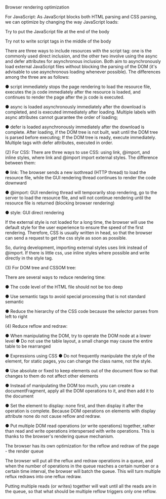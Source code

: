 Browser rendering optimization

For JavaScript: As JavaScript blocks both HTML parsing and CSS parsing, we can optimize by changing the way JavaScript loads:

Try to put the JavaScript file at the end of the body

Try not to write script tags in the middle of the body

There are three ways to include resources with the script tag: one is the commonly used direct inclusion, and the other two involve using the async and defer attributes for asynchronous inclusion. Both aim to asynchronously load external JavaScript files without blocking the parsing of the DOM (it's advisable to use asynchronous loading whenever possible). The differences among the three are as follows:

● script immediately stops the page rendering to load the resource file, executes the js code immediately after the resource is loaded, and continues to render the page after the js code is executed.

● async is loaded asynchronously immediately after the download is completed, and is executed immediately after loading. Multiple labels with async attributes cannot guarantee the order of loading;

● defer is loaded asynchronously immediately after the download is complete. After loading, if the DOM tree is not built, wait until the DOM tree is parsed before executing; If the DOM tree is ready, execute immediately. Multiple tags with defer attributes, executed in order.

(2) For CSS: There are three ways to use CSS: using link, @import, and inline styles, where link and @import import external styles. The difference between them:

● link: The browser sends a new isothread (HTTP thread) to load the resource file, while the GUI rendering thread continues to render the code downward

● @import: GUI rendering thread will temporarily stop rendering, go to the server to load the resource file, and will not continue rendering until the resource file is returned (blocking browser rendering)

● style: GUI direct rendering


If the external style is not loaded for a long time, the browser will use the default style for the user experience to ensure the speed of the first rendering. Therefore, CSS is usually written in head, so that the browser can send a request to get the css style as soon as possible.


So, during development, importing external styles uses link instead of @import. If there is little css, use inline styles where possible and write directly in the style tag.

(3) For DOM tree and CSSOM tree:

There are several ways to reduce rendering time:

● The code level of the HTML file should not be too deep

● Use semantic tags to avoid special processing that is not standard semantic

● Reduce the hierarchy of the CSS code because the selector parses from left to right

(4) Reduce reflow and redraw:

● When manipulating the DOM, try to operate the DOM node at a lower level
● Do not use the table layout, a small change may cause the entire table to be rearranged

● Expressions using CSS
● Do not frequently manipulate the style of the element, for static pages, you can change the class name, not the style.

● Use absolute or fixed to keep elements out of the document flow so that changes to them do not affect other elements

● Instead of manipulating the DOM too much, you can create a documentFragment, apply all the DOM operations to it, and then add it to the document

● Set the element to display: none first, and then display it after the operation is complete. Because DOM operations on elements with display attribute none do not cause reflow and redraw.

● Put multiple DOM read operations (or write operations) together, rather than read and write operations interspersed with write operations. This is thanks to the browser's rendering queue mechanism.


The browser has its own optimization for the reflow and redraw of the page - the render queue

The browser will put all the reflux and redraw operations in a queue, and when the number of operations in the queue reaches a certain number or a certain time interval, the browser will batch the queue. This will turn multiple reflux redraws into one reflux redraw.

Putting multiple reads (or writes) together will wait until all the reads are in the queue, so that what should be multiple reflow triggers only one reflow.
